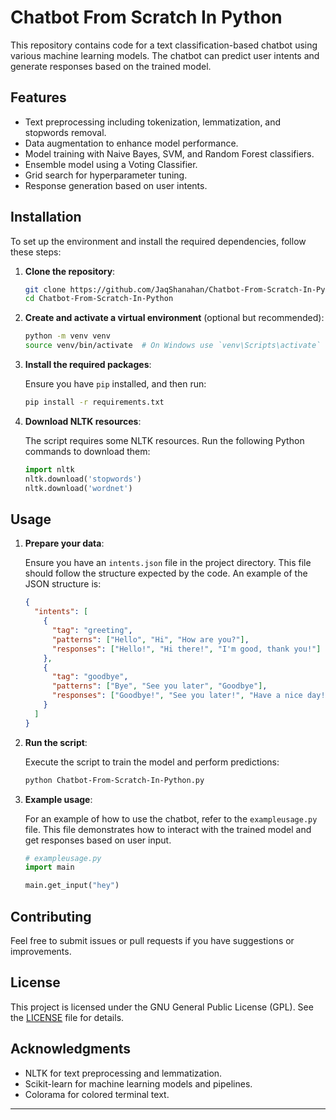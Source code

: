 # Chatbot From Scratch In Python
This repository contains code for a text classification-based chatbot using various machine learning models. The chatbot can predict user intents and generate responses based on the trained model.

## Features

- Text preprocessing including tokenization, lemmatization, and stopwords removal.
- Data augmentation to enhance model performance.
- Model training with Naive Bayes, SVM, and Random Forest classifiers.
- Ensemble model using a Voting Classifier.
- Grid search for hyperparameter tuning.
- Response generation based on user intents.

## Installation

To set up the environment and install the required dependencies, follow these steps:

1. **Clone the repository**:

    ```bash
    git clone https://github.com/JaqShanahan/Chatbot-From-Scratch-In-Python.git
    cd Chatbot-From-Scratch-In-Python
    ```

2. **Create and activate a virtual environment** (optional but recommended):

    ```bash
    python -m venv venv
    source venv/bin/activate  # On Windows use `venv\Scripts\activate`
    ```

3. **Install the required packages**:

    Ensure you have `pip` installed, and then run:

    ```bash
    pip install -r requirements.txt
    ```

4. **Download NLTK resources**:

    The script requires some NLTK resources. Run the following Python commands to download them:

    ```python
    import nltk
    nltk.download('stopwords')
    nltk.download('wordnet')
    ```

## Usage

1. **Prepare your data**:

    Ensure you have an `intents.json` file in the project directory. This file should follow the structure expected by the code. An example of the JSON structure is:

    ```json
    {
      "intents": [
        {
          "tag": "greeting",
          "patterns": ["Hello", "Hi", "How are you?"],
          "responses": ["Hello!", "Hi there!", "I'm good, thank you!"]
        },
        {
          "tag": "goodbye",
          "patterns": ["Bye", "See you later", "Goodbye"],
          "responses": ["Goodbye!", "See you later!", "Have a nice day!"]
        }
      ]
    }
    ```

2. **Run the script**:

    Execute the script to train the model and perform predictions:

    ```bash
    python Chatbot-From-Scratch-In-Python.py
    ```

3. **Example usage**:

    For an example of how to use the chatbot, refer to the `exampleusage.py` file. This file demonstrates how to interact with the trained model and get responses based on user input.

    ```python
    # exampleusage.py
    import main

    main.get_input("hey")
    ```

## Contributing

Feel free to submit issues or pull requests if you have suggestions or improvements.

## License

This project is licensed under the GNU General Public License (GPL). See the [LICENSE](LICENSE) file for details.

## Acknowledgments

- NLTK for text preprocessing and lemmatization.
- Scikit-learn for machine learning models and pipelines.
- Colorama for colored terminal text.

---
